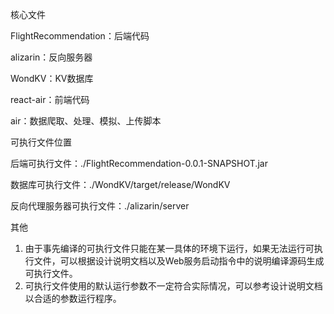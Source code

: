 核心文件

FlightRecommendation：后端代码

alizarin：反向服务器

WondKV：KV数据库

react-air：前端代码

air：数据爬取、处理、模拟、上传脚本

可执行文件位置

后端可执行文件：./FlightRecommendation-0.0.1-SNAPSHOT.jar

数据库可执行文件：./WondKV/target/release/WondKV

反向代理服务器可执行文件：./alizarin/server

其他

1. 由于事先编译的可执行文件只能在某一具体的环境下运行，如果无法运行可执行文件，可以根据设计说明文档以及Web服务启动指令中的说明编译源码生成可执行文件。
2. 可执行文件使用的默认运行参数不一定符合实际情况，可以参考设计说明文档以合适的参数运行程序。